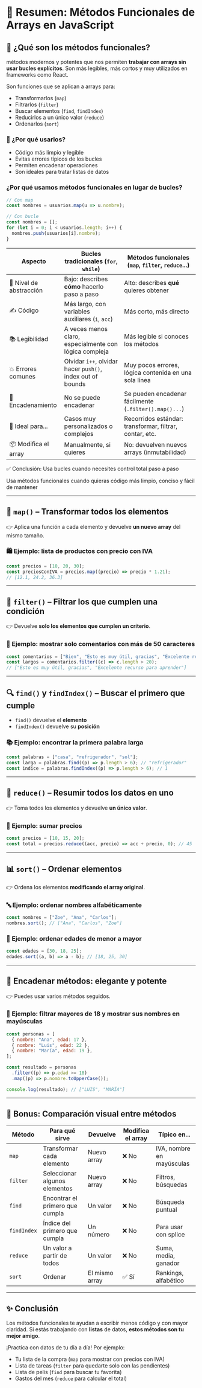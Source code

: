 
# 📘 Resumen: Métodos Funcionales de Arrays en JavaScript


## 🧩 ¿Qué son los métodos funcionales?
métodos modernos y potentes que nos permiten **trabajar con arrays sin usar bucles explícitos**. Son más legibles, más cortos y muy utilizados en frameworks como React.

Son funciones que se aplican a arrays para:
- Transformarlos (`map`)
- Filtrarlos (`filter`)
- Buscar elementos (`find`, `findIndex`)
- Reducirlos a un único valor (`reduce`)
- Ordenarlos (`sort`)

### 🧠 ¿Por qué usarlos?

- Código más limpio y legible
- Evitas errores típicos de los bucles
- Permiten encadenar operaciones
- Son ideales para tratar listas de datos

### ¿Por qué usamos métodos funcionales en lugar de bucles?
```javascript
// Con map
const nombres = usuarios.map(u => u.nombre);

// Con bucle
const nombres = [];
for (let i = 0; i < usuarios.length; i++) {
  nombres.push(usuarios[i].nombre);
}
```
| Aspecto                 | Bucles tradicionales (`for`, `while`)                      | Métodos funcionales (`map`, `filter`, `reduce`...)      |
| ----------------------- | ---------------------------------------------------------- | ------------------------------------------------------- |
| 🧠 Nivel de abstracción | Bajo: describes **cómo** hacerlo paso a paso               | Alto: describes **qué** quieres obtener                 |
| ✍️ Código               | Más largo, con variables auxiliares (`i`, `acc`)           | Más corto, más directo                                  |
| 📚 Legibilidad          | A veces menos claro, especialmente con lógica compleja     | Más legible si conoces los métodos                      |
| 💥 Errores comunes      | Olvidar `i++`, olvidar hacer `push()`, index out of bounds | Muy pocos errores, lógica contenida en una sola línea   |
| 🔗 Encadenamiento       | No se puede encadenar                                      | Se pueden encadenar fácilmente (`.filter().map()...`)   |
| 🧰 Ideal para...        | Casos muy personalizados o complejos                       | Recorridos estándar: transformar, filtrar, contar, etc. |
| 📦 Modifica el array    | Manualmente, si quieres                                    | No: devuelven nuevos arrays (inmutabilidad)             |

✅ Conclusión:
Usa bucles cuando necesites control total paso a paso

Usa métodos funcionales cuando quieras código más limpio, conciso y fácil de mantener

---

## 🔁 `map()` – Transformar todos los elementos

👉 Aplica una función a cada elemento y devuelve **un nuevo array** del mismo tamaño.

### 🛍 Ejemplo: lista de productos con precio con IVA

```js
const precios = [10, 20, 30];
const preciosConIVA = precios.map((precio) => precio * 1.21);
// [12.1, 24.2, 36.3]
```

---

## 🚿 `filter()` – Filtrar los que cumplen una condición

👉 Devuelve **solo los elementos que cumplen un criterio**.

### 💬 Ejemplo: mostrar solo comentarios con más de 50 caracteres

```js
const comentarios = ["Bien", "Esto es muy útil, gracias", "Excelente recurso para aprender"];
const largos = comentarios.filter((c) => c.length > 20);
// ["Esto es muy útil, gracias", "Excelente recurso para aprender"]
```

---

## 🔍 `find()` y `findIndex()` – Buscar el primero que cumple

- `find()` devuelve el **elemento**
- `findIndex()` devuelve su **posición**

### 📚 Ejemplo: encontrar la primera palabra larga

```js
const palabras = ["casa", "refrigerador", "sol"];
const larga = palabras.find((p) => p.length > 6); // "refrigerador"
const indice = palabras.findIndex((p) => p.length > 6); // 1
```

---

## 🧮 `reduce()` – Resumir todos los datos en uno

👉 Toma todos los elementos y devuelve **un único valor**.

### 💸 Ejemplo: sumar precios

```js
const precios = [10, 15, 20];
const total = precios.reduce((acc, precio) => acc + precio, 0); // 45
```

---

## 📊 `sort()` – Ordenar elementos

👉 Ordena los elementos **modificando el array original**.

### 🔤 Ejemplo: ordenar nombres alfabéticamente

```js
const nombres = ["Zoe", "Ana", "Carlos"];
nombres.sort(); // ["Ana", "Carlos", "Zoe"]
```

### 🔢 Ejemplo: ordenar edades de menor a mayor

```js
const edades = [30, 18, 25];
edades.sort((a, b) => a - b); // [18, 25, 30]
```

---

## 🧵 Encadenar métodos: elegante y potente

👉 Puedes usar varios métodos seguidos.

### 🧠 Ejemplo: filtrar mayores de 18 y mostrar sus nombres en mayúsculas

```js
const personas = [
  { nombre: "Ana", edad: 17 },
  { nombre: "Luis", edad: 22 },
  { nombre: "María", edad: 19 },
];

const resultado = personas
  .filter((p) => p.edad >= 18)
  .map((p) => p.nombre.toUpperCase());

console.log(resultado); // ["LUIS", "MARÍA"]
```

---

## 🧪 Bonus: Comparación visual entre métodos

| Método     | Para qué sirve                  | Devuelve        | Modifica el array | Típico en...             |
|------------|----------------------------------|------------------|--------------------|---------------------------|
| `map`      | Transformar cada elemento        | Nuevo array      | ❌ No              | IVA, nombre en mayúsculas |
| `filter`   | Seleccionar algunos elementos    | Nuevo array      | ❌ No              | Filtros, búsquedas        |
| `find`     | Encontrar el primero que cumpla  | Un valor         | ❌ No              | Búsqueda puntual          |
| `findIndex`| Índice del primero que cumpla    | Un número        | ❌ No              | Para usar con splice      |
| `reduce`   | Un valor a partir de todos       | Un valor         | ❌ No              | Suma, media, ganador      |
| `sort`     | Ordenar                         | El mismo array   | ✅ Sí              | Rankings, alfabético      |

---

## ✨ Conclusión

Los métodos funcionales te ayudan a escribir menos código y con mayor claridad. Si estás trabajando con **listas** de datos, **estos métodos son tu mejor amigo**.

¡Practica con datos de tu día a día! Por ejemplo:

- Tu lista de la compra (`map` para mostrar con precios con IVA)
- Lista de tareas (`filter` para quedarte solo con las pendientes)
- Lista de pelis (`find` para buscar tu favorita)
- Gastos del mes (`reduce` para calcular el total)

